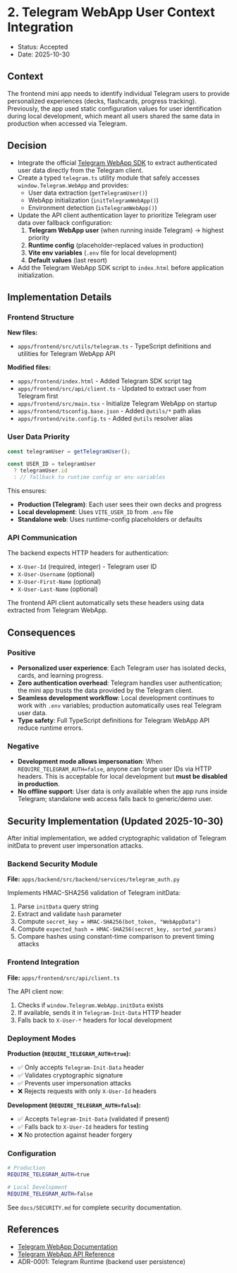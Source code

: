 # 2. Telegram WebApp User Context Integration

- Status: Accepted
- Date: 2025-10-30

## Context

The frontend mini app needs to identify individual Telegram users to provide personalized experiences (decks, flashcards, progress tracking). Previously, the app used static configuration values for user identification during local development, which meant all users shared the same data in production when accessed via Telegram.

## Decision

- Integrate the official [Telegram WebApp SDK](https://core.telegram.org/bots/webapps) to extract authenticated user data directly from the Telegram client.
- Create a typed `telegram.ts` utility module that safely accesses `window.Telegram.WebApp` and provides:
  - User data extraction (`getTelegramUser()`)
  - WebApp initialization (`initTelegramWebApp()`)
  - Environment detection (`isTelegramWebApp()`)
- Update the API client authentication layer to prioritize Telegram user data over fallback configuration:
  1. **Telegram WebApp user** (when running inside Telegram) → highest priority
  2. **Runtime config** (placeholder-replaced values in production)
  3. **Vite env variables** (`.env` file for local development)
  4. **Default values** (last resort)
- Add the Telegram WebApp SDK script to `index.html` before application initialization.

## Implementation Details

### Frontend Structure

**New files:**
- `apps/frontend/src/utils/telegram.ts` - TypeScript definitions and utilities for Telegram WebApp API

**Modified files:**
- `apps/frontend/index.html` - Added Telegram SDK script tag
- `apps/frontend/src/api/client.ts` - Updated to extract user from Telegram first
- `apps/frontend/src/main.tsx` - Initialize Telegram WebApp on startup
- `apps/frontend/tsconfig.base.json` - Added `@utils/*` path alias
- `apps/frontend/vite.config.ts` - Added `@utils` resolver alias

### User Data Priority

```typescript
const telegramUser = getTelegramUser();

const USER_ID = telegramUser
  ? telegramUser.id
  : // fallback to runtime config or env variables
```

This ensures:
- **Production (Telegram)**: Each user sees their own decks and progress
- **Local development**: Uses `VITE_USER_ID` from `.env` file
- **Standalone web**: Uses runtime-config placeholders or defaults

### API Communication

The backend expects HTTP headers for authentication:
- `X-User-Id` (required, integer) - Telegram user ID
- `X-User-Username` (optional)
- `X-User-First-Name` (optional)
- `X-User-Last-Name` (optional)

The frontend API client automatically sets these headers using data extracted from Telegram WebApp.

## Consequences

### Positive

- **Personalized user experience**: Each Telegram user has isolated decks, cards, and learning progress.
- **Zero authentication overhead**: Telegram handles user authentication; the mini app trusts the data provided by the Telegram client.
- **Seamless development workflow**: Local development continues to work with `.env` variables; production automatically uses real Telegram user data.
- **Type safety**: Full TypeScript definitions for Telegram WebApp API reduce runtime errors.

### Negative

- **Development mode allows impersonation**: When `REQUIRE_TELEGRAM_AUTH=false`, anyone can forge user IDs via HTTP headers. This is acceptable for local development but **must be disabled in production**.
- **No offline support**: User data is only available when the app runs inside Telegram; standalone web access falls back to generic/demo user.

## Security Implementation (Updated 2025-10-30)

After initial implementation, we added cryptographic validation of Telegram initData to prevent user impersonation attacks.

### Backend Security Module

**File:** `apps/backend/src/backend/services/telegram_auth.py`

Implements HMAC-SHA256 validation of Telegram initData:
1. Parse `initData` query string
2. Extract and validate `hash` parameter
3. Compute `secret_key = HMAC-SHA256(bot_token, "WebAppData")`
4. Compute `expected_hash = HMAC-SHA256(secret_key, sorted_params)`
5. Compare hashes using constant-time comparison to prevent timing attacks

### Frontend Integration

**File:** `apps/frontend/src/api/client.ts`

The API client now:
1. Checks if `window.Telegram.WebApp.initData` exists
2. If available, sends it in `Telegram-Init-Data` HTTP header
3. Falls back to `X-User-*` headers for local development

### Deployment Modes

**Production (`REQUIRE_TELEGRAM_AUTH=true`):**
- ✅ Only accepts `Telegram-Init-Data` header
- ✅ Validates cryptographic signature
- ✅ Prevents user impersonation attacks
- ❌ Rejects requests with only `X-User-Id` headers

**Development (`REQUIRE_TELEGRAM_AUTH=false`):**
- ✅ Accepts `Telegram-Init-Data` (validated if present)
- ✅ Falls back to `X-User-Id` headers for testing
- ❌ No protection against header forgery

### Configuration

```bash
# Production
REQUIRE_TELEGRAM_AUTH=true

# Local Development
REQUIRE_TELEGRAM_AUTH=false
```

See `docs/SECURITY.md` for complete security documentation.

## References

- [Telegram WebApp Documentation](https://core.telegram.org/bots/webapps)
- [Telegram WebApp API Reference](https://core.telegram.org/bots/webapps#initializing-mini-apps)
- ADR-0001: Telegram Runtime (backend user persistence)
